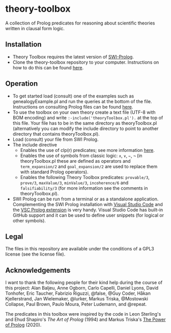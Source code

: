 # theory-toolbox
A collection of Prolog predicates for reasoning about scientific theories written in clausal form logic.

## Installation
* Theory Toolbox requires the latest version of [SWI-Prolog](https://www.swi-prolog.org/Download.html).
* Clone the theory-toolbox repository to your computer. Instructions on how to do this can be found [here](https://help.github.com/en/github/creating-cloning-and-archiving-repositories/cloning-a-repository).

## Operation
* To get started load (consult) one of the examples such as genealogyExample.pl and run the queries at the bottom of the file. Instructions on consulting Prolog files can be found [here](https://www.swi-prolog.org/pldoc/man?section=quickstart).
* To use the toolbox on your own theory create a text file (UTF-8 with BOM encoding) and write `:-include('theoryToolbox.pl').` at the top of this file. Your file has to be in the same directory as theoryToolbox.pl (alternatively you can modify the include directory to point to another directory that contains theoryToolbox.pl).
* Load (consult) your file from SWI Prolog.
* The include directive
  * Enables the use of clp(r) predicates; see more information [here](https://www.swi-prolog.org/pldoc/man?section=clpqr).
  * Enables the use of symbols from classic logic: `∧`, `∨`, `⇐`, `¬` (in theoryToolbox.pl these are defined as operators and `term_expansion/2` and `goal_expansion/2` are used to replace them with standard Prolog operators).
  * Enables the following Theory Toolbox predicates: `provable/3`, `prove/3`, `maxValue/3`, `minValue/3`, `incoherence/6` and `falsifiability/3` (for more information see the comments in theoryToolbox.pl).
* SWI Prolog can be run from a terminal or as a standalone application. Complementing the SWI Prolog installation with [Visual Studio Code](https://code.visualstudio.com/download) and the [VSC Prolog extension](https://marketplace.visualstudio.com/items?itemName=arthurwang.vsc-prolog) is very handy. Visual Studio Code has built-in GitHub support and it can be used to define user snippets (for logical or other symbols).

## Legal
The files in this repository are available under the conditions of a GPL3 license (see the license file).

## Acknowledgements
I want to thank the following people for their kind help during the course of this project: Alan Baljeu, Anne Ogborn, Carlo Capelli, Daniel Lyons, David Tonhofer, Eric Taucher, Fabrizio Riguzzi, @false, @Guy Coder, Håkan Kjellerstrand, Jan Wielemaker, @lurker, Markus Triska, @Mostowski Collapse, Paul Brown, Paulo Moura, Peter Ludemann, and @repeat.

The predicates in this toolbox were inspired by the code in Leon Sterling's and Ehud Shapiro's _The Art of Prolog_ (1994) and Markus Triska's [The Power of Prolog](https://www.metalevel.at/prolog) (2020).